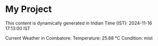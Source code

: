 # My Project

This content is dynamically generated in Indian Time (IST): 2024-11-16 17:13:00 IST


Current Weather in Coimbatore:
Temperature: 25.88 °C
Condition: mist
